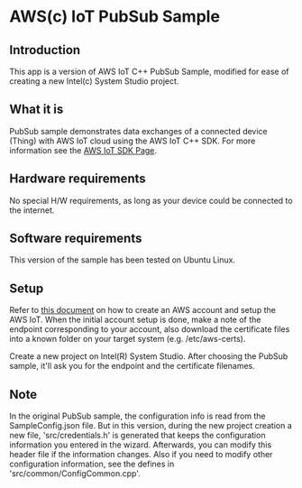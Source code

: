 # AWS(c) IoT PubSub Sample


## Introduction
This app is a version of AWS IoT C++ PubSub Sample, modified for ease of creating a new Intel(c) System Studio project.

## What it is
PubSub sample demonstrates data exchanges of a connected device (Thing) with AWS IoT cloud using the AWS IoT C++ SDK.
For more information see the [AWS IoT SDK Page](https://github.com/aws/aws-iot-device-sdk-cpp).

## Hardware requirements

No special H/W requirements, as long as your device could be connected to the internet.

## Software requirements

This version of the sample has been tested on Ubuntu Linux.

## Setup

Refer to [this document](https://github.com/intel-iot-devkit/iot-samples-cloud-setup/blob/master/aws-mqtt.md) on how to create an AWS account and setup the AWS IoT. When the initial account setup is done, make a note of the endpoint corresponding to your account, also download the certificate files into a known folder on your target system (e.g. /etc/aws-certs).

Create a new project on Intel(R) System Studio. After choosing the PubSub sample, it'll ask you for the endpoint and the certificate filenames. 

## Note
In the original PubSub sample, the configuration info is read from the SampleConfig.json file. But in this version, during the new project creation a new file, 'src/credentials.h' is generated that keeps the configuration information you entered in the wizard. Afterwards, you can modify this header file if the information changes. Also if you need to modify other configuration information, see the defines in 'src/common/ConfigCommon.cpp'.
